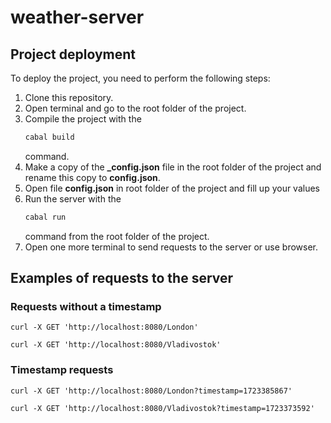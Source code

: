 # weather-server

## Project deployment

To deploy the project, you need to perform the following steps:
1. Clone this repository.
2. Open terminal and go to the root folder of the project.
3. Compile the project with the 
   ```haskell
   cabal build
   ```
   command.
4. Make a copy of the **_config.json** file in the root folder of the project and rename this copy to **config.json**.    
5. Open file **config.json** in root folder of the project and fill up your values
6. Run the server with the 
   ```haskell
   cabal run
   ```
   command from the root folder of the project.
7. Open one more terminal to send requests to the server or use browser.


## Examples of requests to the server

### Requests without a timestamp

```
curl -X GET 'http://localhost:8080/London'
```
```
curl -X GET 'http://localhost:8080/Vladivostok'
```

### Timestamp requests
```
curl -X GET 'http://localhost:8080/London?timestamp=1723385867'
```
```
curl -X GET 'http://localhost:8080/Vladivostok?timestamp=1723373592'
```
